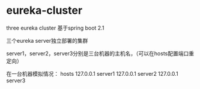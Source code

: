 # eureka-cluster
three eureka cluster
基于spring boot 2.1

三个eureka server独立部署的集群

server1，server2，server3分别是三台机器的主机名，（可以在hosts配置端口重定向）

在一台机器模拟情况：
hosts
127.0.0.1 server1
127.0.0.1 server2
127.0.0.1 server3
